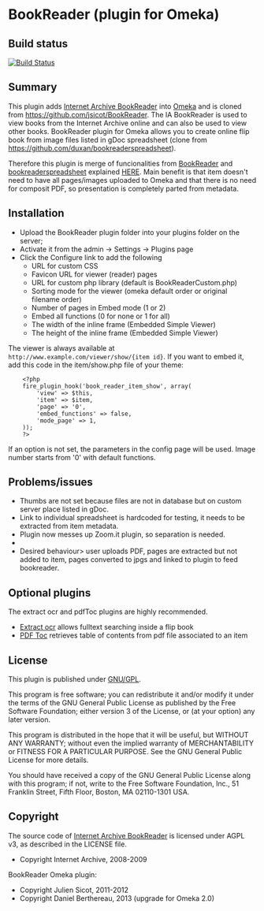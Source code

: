 BookReader (plugin for Omeka)
=============================

Build status
-----------

[![Build Status](https://travis-ci.org/duxan/BookReaderGdocsList.png?branch=master)](https://travis-ci.org/duxan/BookReaderGdocsList)

Summary
-----------

This plugin adds [Internet Archive BookReader] into [Omeka] and is cloned from https://github.com/jsicot/BookReader.
The IA BookReader is used to view books from the Internet Archive online and can
also be used to view other books.
BookReader plugin for Omeka allows you to create online flip book from image
files listed in gDoc spreadsheet (clone from https://github.com/duxan/bookreaderspreadsheet).

Therefore this plugin is merge of funcionalities from [BookReader](https://github.com/jsicot/BookReader) and [bookreaderspreadsheet](https://github.com/duxan/bookreaderspreadsheet) explained [HERE](http://www.nypl.org/blog/2013/06/25/binding-your-own-ebooks-pt-1-bookreader). Main benefit is that item doesn't need to have all pages/images uploaded to Omeka and that there is no need for composit PDF, so presentation is completely parted from metadata.


Installation
------------

- Upload the BookReader plugin folder into your plugins folder on the server;
- Activate it from the admin → Settings → Plugins page
- Click the Configure link to add the following
    - URL for custom CSS
    - Favicon URL for viewer (reader) pages
    - URL for custom php library (default is BookReaderCustom.php)
    - Sorting mode for the viewer (omeka default order or original filename order)
    - Number of pages in Embed mode (1 or 2)
    - Embed all functions (0 for none or 1 for all)
    - The width of the inline frame (Embedded Simple Viewer)
    - The height of the inline frame (Embedded Simple Viewer)

The viewer is always available at `http://www.example.com/viewer/show/{item id}`.
If you want to embed it, add this code in the item/show.php file of your theme:

```
    <?php
    fire_plugin_hook('book_reader_item_show', array(
        'view' => $this,
        'item' => $item,
        'page' => '0',
        'embed_functions' => false,
        'mode_page' => 1,
    ));
    ?>
```

If an option is not set, the parameters in the config page will be used.
Image number starts from '0' with default functions.


Problems/issues
---------------------------

- Thumbs are not set because files are not in database but on custom server place listed in gDoc.
- Link to individual spreadsheet is hardcoded for testing, it needs to be extracted from item metadata.
- Plugin now messes up Zoom.it plugin, so separation is needed.
- 
- Desired behaviour> user uploads PDF, pages are extracted but not added to item, pages converted to jpgs and linked to plugin to feed bookreader.


Optional plugins
----------------

The extract ocr and pdfToc plugins are highly recommended.

- [Extract ocr] allows fulltext searching inside a flip book
- [PDF Toc] retrieves table of contents from pdf file associated to an item


License
-------

This plugin is published under [GNU/GPL].

This program is free software; you can redistribute it and/or modify it under
the terms of the GNU General Public License as published by the Free Software
Foundation; either version 3 of the License, or (at your option) any later
version.

This program is distributed in the hope that it will be useful, but WITHOUT
ANY WARRANTY; without even the implied warranty of MERCHANTABILITY or FITNESS
FOR A PARTICULAR PURPOSE. See the GNU General Public License for more
details.

You should have received a copy of the GNU General Public License along with
this program; if not, write to the Free Software Foundation, Inc.,
51 Franklin Street, Fifth Floor, Boston, MA 02110-1301 USA.


Copyright
---------

The source code of [Internet Archive BookReader] is licensed under AGPL v3, as
described in the LICENSE file.

* Copyright Internet Archive, 2008-2009

BookReader Omeka plugin:

* Copyright Julien Sicot, 2011-2012
* Copyright Daniel Berthereau, 2013 (upgrade for Omeka 2.0)


[Omeka]: https://omeka.org "Omeka.org"
[Internet Archive BookReader]: http://openlibrary.org/dev/docs/bookreader
[source of IA BookReader]: http://github.com/openlibrary/bookreader
[embedded version]: http://bibnum.univ-rennes2.fr/items/show/566
[fullscreen mode]: http://bibnum.univ-rennes2.fr/viewer/show/566
[Extract ocr]: https://github.com/symac/Plugin-Extractocr
[PDF Toc]: https://github.com/symac/Plugin-PdfToc
[BookReader issues]: https://github.com/jsicot/BookReader/Issues "GitHub BookReader"
[GNU/GPL]: https://www.gnu.org/licenses/gpl-3.0.html "GNU/GPL v3"
[Daniel-KM]: https://github.com/Daniel-KM "Daniel Berthereau"
[jsicot]: https://github.com/jsicot "Julien Sicot"
[Université Rennes 2]: http://bibnum.univ-rennes2.fr
[Mines ParisTech]: http://bib.mines-paristech.fr "Mines ParisTech / ENSMP"
